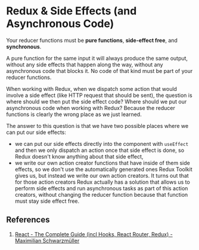 # Redux & Side Effects (and Asynchronous Code)

Your reducer functions must be **pure functions**, **side-effect free**, and **synchronous**.

A pure function for the same input it will always produce the same output, without any side effects that happen along the way, without any asynchronous code that blocks it. No code of that kind must be part of your reducer functions.

When working with Redux, when we dispatch some action that would involve a side effect (like HTTP request that should be sent), the question is where should we then put the side effect code? Where should we put our asynchronous code when working with Redux? Because the reducer functions is clearly the wrong place as we just learned.

The answer to this question is that we have two possible places where we can put our side effects:

- we can put our side effects directly into the component with `useEffect` and then we only dispatch an action once that side effect is done, so Redux doesn't know anything about that side effect,
- we write our own action creator functions that have inside of them side effects, so we don't use the automatically generated ones Redux Toolkit gives us, but instead we write our own action creators. It turns out that for those action creators Redux actually has a solution that allows us to perform side effects and run asynchronous tasks as part of this action creators, without changing the reducer function because that function must stay side effect free.

## References

1. [React - The Complete Guide (incl Hooks, React Router, Redux) - Maximilian Schwarzmüller](https://www.udemy.com/course/react-the-complete-guide-incl-redux/)